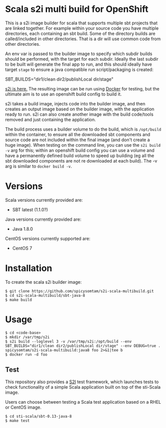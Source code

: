 # Scala s2i multi build for OpenShift

This is a s2i image builder for scala that supports multiple sbt projects that are linked together.
For example within your source code you have multiple directories, each containing an sbt build.
Some of the directory builds are called/included in other directories. That is a dir will
use common code from other directories.

An env var is passed to the builder image to specify which subdir builds should be performed, with the target for each subdir. Ideally the last subdir to be built will generate the final app to run, and this should ideally have target `stage` to ensure a java compatible run script/packaging is created:

SBT_BUILDS="dir1/clean dir2/publishLocal dir/stage" 

[s2i is here.](https://github.com/openshift/source-to-image)
The resulting image can be run using [Docker](http://docker.io) for testing, but the ultimate aim is to use an openshift build config to build it.

s2i takes a build image, injects code into the builder image, and then creates an output image based on the builder image, with the application ready to run.
s2i can also create another image with the build code/tools removed and just containing the application.

The build process uses a builder volume to do the build, which is `/opt/build` within the container, to ensure all the downloaded sbt components and source code are not included within the final image (and don't create a huge image). When testing on the command line, you can use the `s2i build -v` arg for this; within an openshift build config you can use a volume and have a permanently defined build volume to speed up building (eg all the sbt downloaded components are not re downloaded at each build). The -v arg is similar to
`docker build -v`.

# Versions

Scala versions currently provided are:
* SBT latest (1.1.0?)

Java versions currently provided are:
* Java 1.8.0

CentOS versions currently supported are:
* CentOS 7

# Installation

To create the scala s2i builder image:

```
$ git clone https://github.com/spicysomtam/s2i-scala-multibuild.git
$ cd s2i-scala-multibuild/sbt-java-8
$ make build
```

# Usage

```
$ cd <code-base>
$ mkdir /var/tmp/s2i
$ s2i build --loglevel 3 -v /var/tmp/s2i:/opt/build --env SBT_BUILDS="dir1/clean dir2/publishLocal dir/stage" --env DEBUG=true . spicysomtam/s2i-scala-multibuild:java8 foo 2>&1|tee b
$ docker run -d foo
```

Test
---------------------
This repository also provides a [S2I](https://github.com/openshift/source-to-image) test framework,
which launches tests to check functionality of a simple Scala application built on top of the sti-Scala image.

Users can choose between testing a Scala test application based on a RHEL or CentOS image.

```
$ cd sti-scala/sbt-0.13-java-8
$ make test
```
